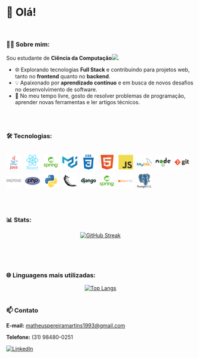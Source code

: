 
# 👋 Olá!


</br>


### :man_technologist: **Sobre mim:**  






Sou estudante de **Ciência da Computação**<img src="https://media.giphy.com/media/WUlplcMpOCEmTGBtBW/giphy.gif" width="30">.  
- 🌐 Explorando tecnologias **Full Stack** e contribuindo para projetos web, tanto no **frontend** quanto no **backend**.  
- 💡 Apaixonado por **aprendizado contínuo** e em busca de novos desafios no desenvolvimento de software.  
- 🧩 No meu tempo livre, gosto de resolver problemas de programação, aprender novas ferramentas e ler artigos técnicos.  

</br>



</br>

### :hammer_and_wrench: **Tecnologias:**  
</br>
<div align="center" style="display: flex; flex-wrap: wrap; gap: 10px;">
  <img src="https://github.com/devicons/devicon/blob/master/icons/java/java-original-wordmark.svg" title="Java" alt="Java" width="40" height="40"/>
  <img src="https://github.com/devicons/devicon/blob/master/icons/react/react-original-wordmark.svg" title="React" alt="React" width="40" height="40"/>
  <img src="https://github.com/devicons/devicon/blob/master/icons/spring/spring-original-wordmark.svg" title="Spring" alt="Spring" width="40" height="40"/>
  <img src="https://github.com/devicons/devicon/blob/master/icons/materialui/materialui-original.svg" title="Material UI" alt="Material UI" width="40" height="40"/>
  <img src="https://github.com/devicons/devicon/blob/master/icons/css3/css3-plain-wordmark.svg" title="CSS3" alt="CSS" width="40" height="40"/>
  <img src="https://github.com/devicons/devicon/blob/master/icons/html5/html5-original.svg" title="HTML5" alt="HTML" width="40" height="40"/>
  <img src="https://github.com/devicons/devicon/blob/master/icons/javascript/javascript-original.svg" title="JavaScript" alt="JavaScript" width="40" height="40"/>
  <img src="https://github.com/devicons/devicon/blob/master/icons/mysql/mysql-original-wordmark.svg" title="MySQL" alt="MySQL" width="40" height="40"/>
  <img src="https://github.com/devicons/devicon/blob/master/icons/nodejs/nodejs-original-wordmark.svg" title="NodeJS" alt="NodeJS" width="40" height="40"/>
  <img src="https://github.com/devicons/devicon/blob/master/icons/git/git-original-wordmark.svg" title="Git" alt="Git" width="40" height="40"/>
  <img src="https://github.com/devicons/devicon/blob/master/icons/express/express-original-wordmark.svg" title="Express" alt="Express" width="40" height="40"/>
  <img src="https://github.com/devicons/devicon/blob/master/icons/php/php-original.svg" title="PHP" alt="PHP" width="40" height="40"/>
  <img src="https://github.com/devicons/devicon/blob/master/icons/python/python-original.svg" title="Python" alt="Python" width="40" height="40"/>
  <img src="https://github.com/devicons/devicon/blob/master/icons/flask/flask-original.svg" title="Flask" alt="Flask" width="40" height="40"/>
  <img src="https://github.com/devicons/devicon/blob/master/icons/django/django-plain-wordmark.svg" title="Django" alt="Django" width="40" height="40"/>
  <img src="https://github.com/devicons/devicon/blob/master/icons/spring/spring-original-wordmark.svg" title="Spring Boot" alt="Spring Boot" width="40" height="40"/>
  <img src="https://github.com/devicons/devicon/blob/master/icons/rabbitmq/rabbitmq-original-wordmark.svg" title="RabbitMQ" alt="RabbitMQ" width="40" height="40"/>
  <img src="https://github.com/devicons/devicon/blob/master/icons/postgresql/postgresql-original-wordmark.svg" title="PostgreSQL" alt="PostgreSQL" width="40" height="40"/>
</div>
</br>
</br>




</br>

### 📊 **Stats:**  
<div align="center">
  
[![GitHub Streak](https://streak-stats.demolab.com/?user=matheuspereiramartinscd&theme=dark&background=000000)](https://git.io/streak-stats)

  
</div>

</br>
</br>

</br>

### 🌐 **Linguagens mais utilizadas:**  
<div align="center">
  <a href="https://github.com/anuraghazra/github-readme-stats">
    <img src="https://github-readme-stats.vercel.app/api/top-langs/?username=matheuspereiramartinscd&layout=compact&theme=vision-friendly-dark" alt="Top Langs"/>
  </a>
</div>
</br>




### 📫 **Contato**  

**E-mail:** matheuspereiramartins1993@gmail.com  

**Telefone:** (31) 98480-0251

  
[![LinkedIn](https://img.shields.io/badge/LinkedIn-blue?style=for-the-badge&logo=linkedin&logoColor=white)](https://www.linkedin.com/in/matheus-pereira-martins-49225027b/)  



